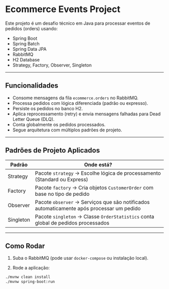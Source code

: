 # Ecommerce Events Project

Este projeto é um desafio técnico em Java para processar eventos de pedidos (orders) usando:
- Spring Boot  
- Spring Batch  
- Spring Data JPA  
- RabbitMQ  
- H2 Database  
- Strategy, Factory, Observer, Singleton

---

## Funcionalidades

- Consome mensagens da fila `ecommerce.orders` no RabbitMQ.
- Processa pedidos com lógica diferenciada (padrão ou expresso).
- Persiste os pedidos no banco H2.
- Aplica reprocessamento (retry) e envia mensagens falhadas para Dead Letter Queue (DLQ).
- Conta globalmente os pedidos processados.
- Segue arquitetura com múltiplos padrões de projeto.

---

## Padrões de Projeto Aplicados

| Padrão       | Onde está?                                                                                      |
|--------------|-------------------------------------------------------------------------------------------------|
| Strategy     | Pacote `strategy` → Escolhe lógica de processamento (Standard ou Express)                       |
| Factory      | Pacote `factory` → Cria objetos `CustomerOrder` com base no tipo de pedido                      |
| Observer     | Pacote `observer` → Serviços que são notificados automaticamente após processar um pedido       |
| Singleton    | Pacote `singleton` → Classe `OrderStatistics` conta global de pedidos processados               |

---

## Como Rodar

1. Suba o RabbitMQ (pode usar `docker-compose` ou instalação local).

2. Rode a aplicação:
```bash
./mvnw clean install
./mvnw spring-boot:run

